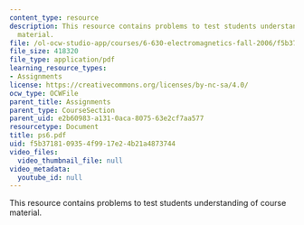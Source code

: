 ```yaml
---
content_type: resource
description: This resource contains problems to test students understanding of course
  material.
file: /ol-ocw-studio-app/courses/6-630-electromagnetics-fall-2006/f5b3718109354f9917e24b21a4873744_ps6.pdf
file_size: 418320
file_type: application/pdf
learning_resource_types:
- Assignments
license: https://creativecommons.org/licenses/by-nc-sa/4.0/
ocw_type: OCWFile
parent_title: Assignments
parent_type: CourseSection
parent_uid: e2b60983-a131-0aca-8075-63e2cf7aa577
resourcetype: Document
title: ps6.pdf
uid: f5b37181-0935-4f99-17e2-4b21a4873744
video_files:
  video_thumbnail_file: null
video_metadata:
  youtube_id: null
---
```

This resource contains problems to test students understanding of course material.